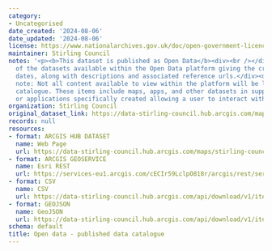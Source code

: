 ```yaml
---
category:
- Uncategorised
date_created: '2024-08-06'
date_updated: '2024-08-06'
license: https://www.nationalarchives.gov.uk/doc/open-government-licence/version/3/
maintainer: Stirling Council
notes: '<p><b>This dataset is published as Open Data</b><div><br /></div><div>A snapshot
  of the datasets available within the Open Data platform giving the created and modified
  dates, along with descriptions and associated reference urls.</div><div><br /></div><div>Please
  note: Not all content available to view within the platform will be listed in the
  catalogue. These items include maps, apps, and other datasets in support of StoryMaps
  or applications specifically created allowing a user to interact with our information.</div></p>'
organization: Stirling Council
original_dataset_link: https://data-stirling-council.hub.arcgis.com/maps/stirling-council::open-data-published-data-catalogue
records: null
resources:
- format: ARCGIS HUB DATASET
  name: Web Page
  url: https://data-stirling-council.hub.arcgis.com/maps/stirling-council::open-data-published-data-catalogue
- format: ARCGIS GEOSERVICE
  name: Esri REST
  url: https://services-eu1.arcgis.com/cECIr59LclpO818r/arcgis/rest/services/open_data_published_catalogue/FeatureServer/0
- format: CSV
  name: CSV
  url: https://data-stirling-council.hub.arcgis.com/api/download/v1/items/dbad09a1bf894e14b9c7db687eb18a67/csv?layers=0
- format: GEOJSON
  name: GeoJSON
  url: https://data-stirling-council.hub.arcgis.com/api/download/v1/items/dbad09a1bf894e14b9c7db687eb18a67/geojson?layers=0
schema: default
title: Open data - published data catalogue
---
```

